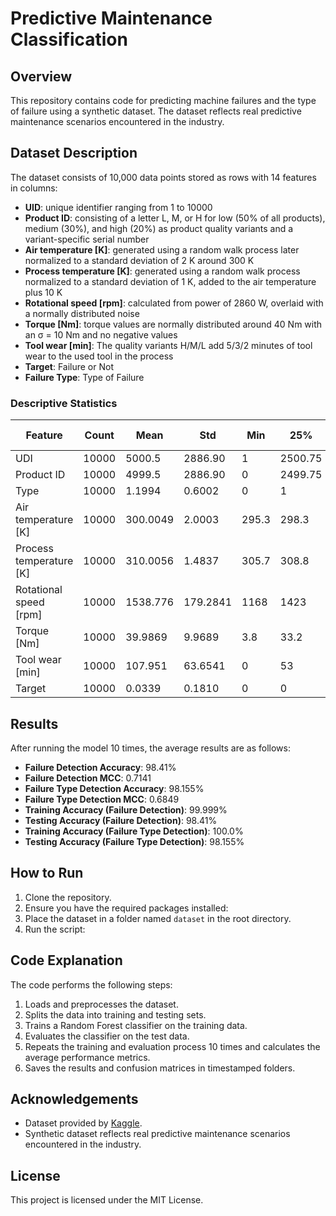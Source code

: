 
# Predictive Maintenance Classification

## Overview
This repository contains code for predicting machine failures and the type of failure using a synthetic dataset. The dataset reflects real predictive maintenance scenarios encountered in the industry.

## Dataset Description
The dataset consists of 10,000 data points stored as rows with 14 features in columns:

- **UID**: unique identifier ranging from 1 to 10000
- **Product ID**: consisting of a letter L, M, or H for low (50% of all products), medium (30%), and high (20%) as product quality variants and a variant-specific serial number
- **Air temperature [K]**: generated using a random walk process later normalized to a standard deviation of 2 K around 300 K
- **Process temperature [K]**: generated using a random walk process normalized to a standard deviation of 1 K, added to the air temperature plus 10 K
- **Rotational speed [rpm]**: calculated from power of 2860 W, overlaid with a normally distributed noise
- **Torque [Nm]**: torque values are normally distributed around 40 Nm with an σ = 10 Nm and no negative values
- **Tool wear [min]**: The quality variants H/M/L add 5/3/2 minutes of tool wear to the used tool in the process
- **Target**: Failure or Not
- **Failure Type**: Type of Failure

### Descriptive Statistics
| Feature               | Count  | Mean     | Std       | Min   | 25%   | 50%   | 75%   | Max   | Null Count |
|-----------------------|--------|----------|-----------|-------|-------|-------|-------|-------|------------|
| UDI                   | 10000  | 5000.5   | 2886.90   | 1     | 2500.75 | 5000.5 | 7500.25 | 10000 | 0          |
| Product ID            | 10000  | 4999.5   | 2886.90   | 0     | 2499.75 | 4999.5 | 7499.25 | 9999  | 0          |
| Type                  | 10000  | 1.1994   | 0.6002    | 0     | 1     | 1     | 2     | 2     | 0          |
| Air temperature [K]   | 10000  | 300.0049 | 2.0003    | 295.3 | 298.3 | 300.1 | 301.5 | 304.5 | 0          |
| Process temperature [K] | 10000  | 310.0056 | 1.4837    | 305.7 | 308.8 | 310.1 | 311.1 | 313.8 | 0          |
| Rotational speed [rpm] | 10000  | 1538.776 | 179.2841  | 1168  | 1423  | 1503  | 1612  | 2886  | 0          |
| Torque [Nm]           | 10000  | 39.9869  | 9.9689    | 3.8   | 33.2  | 40.1  | 46.8  | 76.6  | 0          |
| Tool wear [min]       | 10000  | 107.951  | 63.6541   | 0     | 53    | 108   | 162   | 253   | 0          |
| Target                | 10000  | 0.0339   | 0.1810    | 0     | 0     | 0     | 0     | 1     | 0          |

## Results
After running the model 10 times, the average results are as follows:

- **Failure Detection Accuracy**: 98.41%
- **Failure Detection MCC**: 0.7141
- **Failure Type Detection Accuracy**: 98.155%
- **Failure Type Detection MCC**: 0.6849
- **Training Accuracy (Failure Detection)**: 99.999%
- **Testing Accuracy (Failure Detection)**: 98.41%
- **Training Accuracy (Failure Type Detection)**: 100.0%
- **Testing Accuracy (Failure Type Detection)**: 98.155%

## How to Run
1. Clone the repository.
2. Ensure you have the required packages installed:
3. Place the dataset in a folder named `dataset` in the root directory.
4. Run the script:
## Code Explanation
The code performs the following steps:
1. Loads and preprocesses the dataset.
2. Splits the data into training and testing sets.
3. Trains a Random Forest classifier on the training data.
4. Evaluates the classifier on the test data.
5. Repeats the training and evaluation process 10 times and calculates the average performance metrics.
6. Saves the results and confusion matrices in timestamped folders.

## Acknowledgements
- Dataset provided by [Kaggle](https://www.kaggle.com/datasets/shivamb/machine-predictive-maintenance-classification/data).
- Synthetic dataset reflects real predictive maintenance scenarios encountered in the industry.

## License
This project is licensed under the MIT License.

